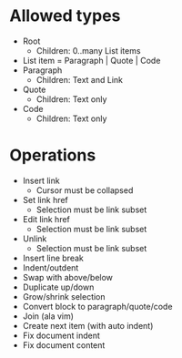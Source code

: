 # Allowed types

- Root
  - Children: 0..many List items
- List item = Paragraph | Quote | Code
- Paragraph
  - Children: Text and Link
- Quote
  - Children: Text only
- Code
  - Children: Text only

# Operations

- Insert link
  - Cursor must be collapsed
- Set link href
  - Selection must be link subset
- Edit link href
  - Selection must be link subset
- Unlink
  - Selection must be link subset
- Insert line break
- Indent/outdent
- Swap with above/below
- Duplicate up/down
- Grow/shrink selection
- Convert block to paragraph/quote/code
- Join (ala vim)
- Create next item (with auto indent)
- Fix document indent
- Fix document content
